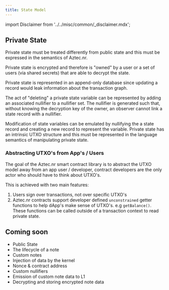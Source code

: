 ```yaml
---
title: State Model
---
```


import Disclaimer from '../../misc/common/\_disclaimer.mdx';

<Disclaimer/>

## Private State

Private state must be treated differently from public state and this must be expressed in the semantics of Aztec.nr.

Private state is encrypted and therefore is "owned" by a user or a set of users (via shared secrets) that are able to decrypt the state.

Private state is represented in an append-only database since updating a record would leak information about the transaction graph.

The act of "deleting" a private state variable can be represented by adding an associated nullifier to a nullifier set. The nullifier is generated such that, without knowing the decryption key of the owner, an observer cannot link a state record with a nullifier.

Modification of state variables can be emulated by nullifying the a state record and creating a new record to represent the variable. Private state has an intrinsic UTXO structure and this must be represented in the language semantics of manipulating private state.

### Abstracting UTXO's from App's / Users

The goal of the Aztec.nr smart contract library is to abstract the UTXO model away from an app user / developer, contract developers are the only actor who should have to think about UTXO's.

This is achieved with two main features:

1. Users sign over transactions, not over specific UTXO's
2. Aztec.nr contracts support developer defined `unconstrained` getter functions to help dApp's make sense of UTXO's. e.g `getBalance()`. These functions can be called outside of a transaction context to read private state.

## Coming soon

- Public State
- The lifecycle of a note
- Custom notes
- Injection of data by the kernel
- Nonce & contract address
- Custom nullifiers
- Emission of custom note data to L1
- Decrypting and storing encrypted note data
